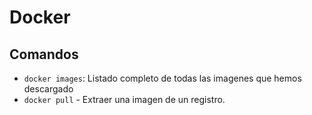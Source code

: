# Docker

## Comandos

- `docker images`: Listado completo de todas las imagenes que hemos descargado
- `docker pull` - Extraer una imagen de un registro.
